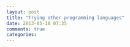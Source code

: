 ```yaml
---
layout: post
title: "Trying other programming languages"
date: 2013-05-10 07:25
comments: true
categories: 
---
```

